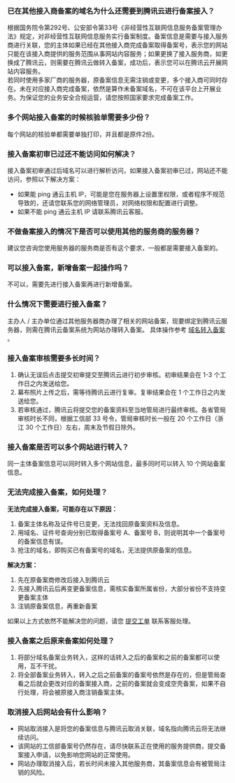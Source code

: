 ### 已在其他接入商备案的域名为什么还需要到腾讯云进行备案接入？
根据国务院令第292号、公安部令第33号《非经营性互联网信息服务备案管理办法》规定，对非经营性互联网信息服务实行备案制度。备案信息是需要与接入服务商进行关联，您的主体如果已经在其他接入商完成备案取得备案号，表示您的网站只能在该接入商提供的服务范围从事网站内容服务；如果更换了接入服务商，如更换成了腾讯云，则需要在腾讯云做转入备案，成功后，表示您可以在腾讯云开展网站内容服务。  
若同时使用多家厂商的服务器，原备案信息无需注销或变更，多个接入商可同时存在。未在对应接入商完成备案，依然是算作未备案域名，不可在该平台上开展业务。为保证您的业务安全合规运营，请您按照国家要求完成备案工作。

### 多个网站接入备案的时候核验单需要多少份？
每个网站的核验单都需要单独打印，并且都是原件2份。

### 接入备案初审已过还不能访问如何解决？
接入备案初审通过后域名可以进行解析访问，如果接入备案初审已过，网站还不能访问，参照以下解决方案：  
* 如果能 ping 通云主机 IP，可能是您在服务器上设置里权限，或者程序不规范导致的，还请您联系您的网络管理员，对网络权限和配置进行调整。
* 如果不能 ping 通云主机 IP 请联系腾讯云客服。

### 不做备案接入的情况下是否可以使用其他的服务商的服务器？
建议您咨询您使用服务器的服务商是否有这个要求，一般都是需要接入备案的。

### 可以接入备案，新增备案一起操作吗？
不可以，需要先进行接入备案再进行新增备案。

### 什么情况下需要进行接入备案？
主办人 / 主办单位通过其他服务器商办理了相关的网站备案，现要绑定到腾讯云服务器，则需在腾讯云备案系统为网站办理转入备案。
具体操作参考  [域名转入备案](https://cloud.tencent.com/document/product/243/19024) 。

### 接入备案审核需要多长时间？
1. 确认无误后点击提交初审提交至腾讯云进行初步审核。初审结果会在 1-3 个工作日之内发送给您。
2. 幕布照片上传之后，需等待腾讯云进行复审。复审结果会在 1 个工作日之内发送给您。
3. 若审核通过，腾讯云将提交您的备案资料至当地管局进行最终审核。各省管局审核时长不同，根据工信部 33 号令，管局审核时长一般在 20 个工作日（浙江 30 个工作日）左右，周末及节假日除外。


### 接入备案是否可以多个网站进行转入？
同一主体备案信息可以同时转入多个网站信息，最多同时可以转入 10 个网站备案信息。

### 无法完成接入备案，如何处理？
__无法完成接入备案，可能存在以下原因：__   
1. 备案主体名称及证件号已变更，无法找回原备案资料及信息。 
2. 用域名、证件号查询分别已取得备案号 A、备案号 B，则说明其中一个备案号的备案信息有误。 
3. 抢注的域名，即购买已有备案号的域名，无法提供原备案的信息。 

 __解决方案：__ 
1. 先在原备案商修改后接入到腾讯云 
2. 先接入腾讯云后再变更备案信息，需核实备案所属省份，大部分省份不支持变更备案主体 
3. 注销原备案信息，再重新备案
 
如果以上方式依然不能解决您的问题，请您 [提交工单](https://console.cloud.tencent.com/workorder/category) 联系客服处理。

### 接入备案之后原来备案如何处理？
1. 将部分域名备案业务转入，这样的话转入之后的备案和之前的备案都可以使用，互不干扰。
2. 将全部备案业务转入，转入之后之前备案的备案号依然是存在的，但是管局查看之后就会更改对应的备案接入商，之前的备案就会变成空壳备案，如果不自行处理，将会被原接入商注销备案主体。



### 取消接入后网站会有什么影响？
- 网站取消接入是将您的备案信息与腾讯云取消关联，域名指向腾讯云将无法继续访问。
- 该网站的工信部备案号仍然存在，请尽快联系正在使用的服务提供商，提交备案接入申请，以免影响您网站的正常使用。
- 网站办理取消接入后，若长时间未接入其他服务商，其备案信息会有被管局注销的风险。  
